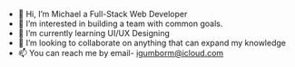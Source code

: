 - 👋 Hi, I’m Michael a Full-Stack Web Developer
- 👀 I’m interested in building a team with common goals.
- 🌱 I’m currently learning UI/UX Designing
- 💞️ I’m looking to collaborate on anything that can expand my knowledge
- 📫 You can reach me by email- igumborm@icloud.com

<!---
mikeyxzd/mikeyxzd is a ✨ special ✨ repository because its `README.md` (this file) appears on your GitHub profile.
You can click the Preview link to take a look at your changes.
--->
